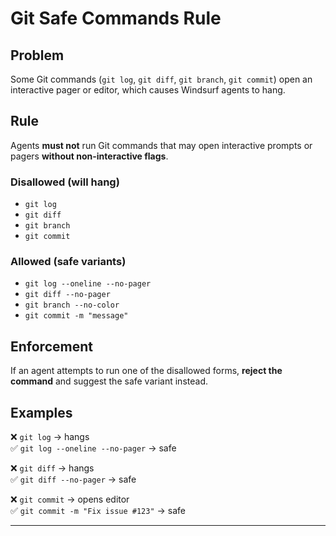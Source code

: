 # Git Safe Commands Rule

## Problem
Some Git commands (`git log`, `git diff`, `git branch`, `git commit`) open an interactive pager or editor, which causes Windsurf agents to hang.

## Rule
Agents **must not** run Git commands that may open interactive prompts or pagers **without non-interactive flags**.

### Disallowed (will hang)
- `git log`
- `git diff`
- `git branch`
- `git commit`

### Allowed (safe variants)
- `git log --oneline --no-pager`
- `git diff --no-pager`
- `git branch --no-color`
- `git commit -m "message"`

## Enforcement
If an agent attempts to run one of the disallowed forms, **reject the command** and suggest the safe variant instead.

## Examples
❌ `git log` → hangs  
✅ `git log --oneline --no-pager` → safe  

❌ `git diff` → hangs  
✅ `git diff --no-pager` → safe  

❌ `git commit` → opens editor  
✅ `git commit -m "Fix issue #123"` → safe  

---